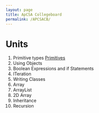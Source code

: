 ```yaml
---
layout: page
title: ApCSA Collegeboard
permalink: /APCSACB/
---
```

# Units
1. Primitive types
    <a href="https://lychee80.github.io/Test/2022/08/28/primitives.html">Primitives</a>
2. Using Objects
3. Boolean Expressions and if Statements 
4. ITeration
4. Writing Classes
6. Array
7. ArrayList
8. 2D Array
9. Inheritance
10. Recursion